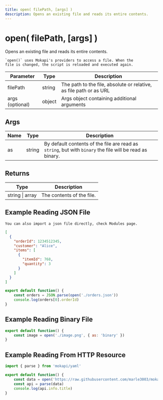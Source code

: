 ```yaml
---
title: open( filePath, [args] )
description: Opens an existing file and reads its entire contents.
---
```

# open( filePath, [args] )

Opens an existing file and reads its entire contents.

``` box=tip
`open()` uses Mokapi's providers to access a file. When the 
file is changed, the script is reloaded and executed again.
```

| Parameter       | Type   | Description                                                        |
|-----------------|--------|--------------------------------------------------------------------|
| filePath        | string | The path to the file, absolute or relative, as file path or as URL |
| args (optional) | object | Args object containing additional arguments                        |

## Args

| Name       | Type   | Description                                                                                              |
|------------|--------|----------------------------------------------------------------------------------------------------------|
| as         | string | By default contents of the file are read as `string`, but with `binary` the file will be read as binary. |

## Returns

| Type                | Description               |
|---------------------|---------------------------|
| string &#124; array | The contents of the file. |

## Example Reading JSON File

``` box=tip
You can also import a json file directly, check Modules page.
```

```json file=orders.json
[
  {
    "orderId": 1234512345,
    "customer": "Alice",
    "items": [
      {
        "itemId": 768, 
        "quantity": 3
      }
    ]
  }
]
```

```javascript
export default function() {
    const orders = JSON.parse(open('./orders.json'))
    console.log(orders[0].orderId)
}
```

## Example Reading Binary File

```javascript
export default function() {
    const image = open('./image.png', { as: 'binary' })
}
```

## Example Reading From HTTP Resource

```javascript
import { parse } from 'mokapi/yaml'

export default function() {
    const data = open('https://raw.githubusercontent.com/marle3003/mokapi/master/examples/openapi/users.yaml')
    const api = parse(data)
    console.log(api.info.title)
}
```